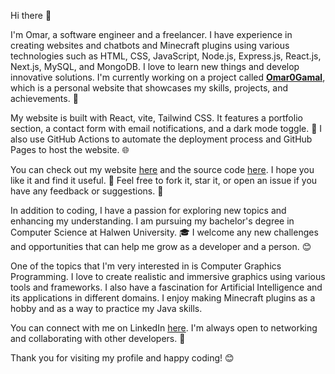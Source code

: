 Hi there 👋

I'm Omar, a software engineer and a freelancer. I have experience in creating websites and chatbots and Minecraft plugins using various technologies such as HTML, CSS, JavaScript, Node.js, Express.js, React.js, Next.js, MySQL, and MongoDB. I love to learn new things and develop innovative solutions. I'm currently working on a project called [**Omar0Gamal**](https://github.com/Omar0Gamal/omar0gamal.github.io), which is a personal website that showcases my skills, projects, and achievements. 🚀

My website is built with React, vite, Tailwind CSS. It features a portfolio section, a contact form with email notifications, and a dark mode toggle. 🌙 I also use GitHub Actions to automate the deployment process and GitHub Pages to host the website. 🌐

You can check out my website [here](https://omar0gamal.github.io/) and the source code [here](https://github.com/Omar0Gamal/omar0gamal.github.io). I hope you like it and find it useful. 🙌 Feel free to fork it, star it, or open an issue if you have any feedback or suggestions. 💬

In addition to coding, I have a passion for exploring new topics and enhancing my understanding. I am pursuing my bachelor's degree in Computer Science at Halwen University. 🎓 I welcome any new challenges and opportunities that can help me grow as a developer and a person. 😊

One of the topics that I'm very interested in is Computer Graphics Programming. I love to create realistic and immersive graphics using various tools and frameworks. I also have a fascination for Artificial Intelligence and its applications in different domains. I enjoy making Minecraft plugins as a hobby and as a way to practice my Java skills.

You can connect with me on LinkedIn [here](https://www.linkedin.com/in/omar-gamal-091044168/). I'm always open to networking and collaborating with other developers. 👋

Thank you for visiting my profile and happy coding! 😊
